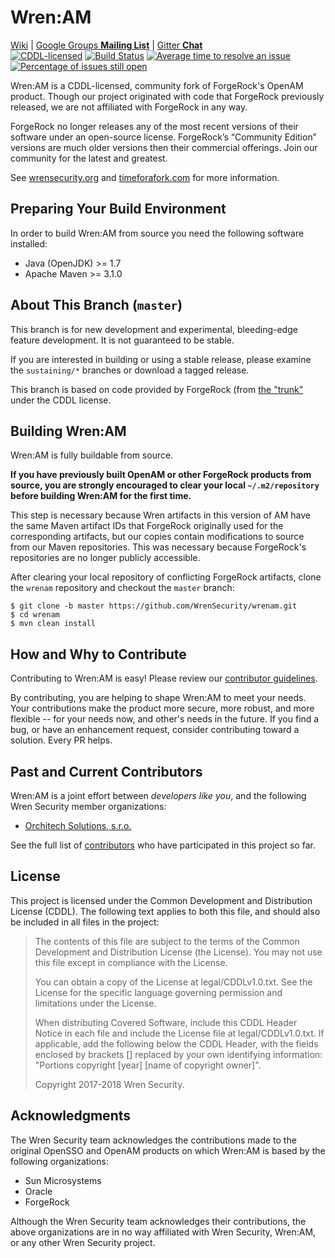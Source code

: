 # Wren:AM
[Wiki](https://github.com/WrenSecurity/wrenam/wiki) \|
[Google Groups **Mailing List**](https://groups.google.com/forum/#!forum/wren-security) \|
[Gitter **Chat**](https://gitter.im/WrenSecurity/Lobby)  
[![CDDL-licensed](https://img.shields.io/badge/license-CDDL-blue.svg)](license)
[![Build Status](https://semaphoreci.com/api/v1/wrensecurity/wrenam/branches/master/badge.svg)](https://semaphoreci.com/wrensecurity/wrenam)
[![Average time to resolve an issue](http://isitmaintained.com/badge/resolution/WrenSecurity/wrenam.svg)](http://isitmaintained.com/project/WrenSecurity/wrenam "Average time to resolve an issue")
[![Percentage of issues still open](http://isitmaintained.com/badge/open/WrenSecurity/wrenam.svg)](http://isitmaintained.com/project/WrenSecurity/wrenam "Percentage of issues still open")

Wren:AM is a CDDL-licensed, community fork of ForgeRock's OpenAM product. Though our project originated with code that ForgeRock previously released, we are not affiliated with ForgeRock in any way. 

ForgeRock no longer releases any of the most recent versions of their software under an open-source license. ForgeRock’s “Community Edition” versions are much older versions then their commercial offerings. Join our community for the latest and greatest. 

See [wrensecurity.org](https://wrensecurity.org/) and [timeforafork.com](http://www.timeforafork.com/) for more information.

## Preparing Your Build Environment
In order to build Wren:AM from source you need the following software installed:

* Java (OpenJDK) >= 1.7
* Apache Maven >= 3.1.0

## About This Branch (`master`)
This branch is for new development and experimental, bleeding-edge feature development. It is not guaranteed to be stable.

If you are interested in building or using a stable release, please examine the `sustaining/*` branches or download a tagged release.

This branch is based on code provided by ForgeRock (from [the "trunk"](https://stash.forgerock.org) under the CDDL license.

## Building Wren:AM
Wren:AM is fully buildable from source.

**If you have previously built OpenAM or other ForgeRock products from source, you are strongly encouraged to clear your local `~/.m2/repository` before building Wren:AM for the first time.**

This step is necessary because Wren artifacts in this version of AM have the same Maven artifact IDs that ForgeRock originally used for the corresponding artifacts, but our copies contain modifications to source from our Maven repositories. This was necessary because ForgeRock's repositories are no longer publicly accessible.

After clearing your local repository of conflicting ForgeRock artifacts, clone the `wrenam` repository and checkout the `master` branch:

```
$ git clone -b master https://github.com/WrenSecurity/wrenam.git
$ cd wrenam
$ mvn clean install
```

## How and Why to Contribute
Contributing to Wren:AM is easy! Please review our [contributor guidelines](https://github.com/WrenSecurity/wrensec-docs/wiki/Contributor-Guidelines).

By contributing, you are helping to shape Wren:AM to meet your needs. Your contributions make the product more secure, more robust, and more flexible -- for your needs now, and other's needs in the future. If you find a bug, or have an enhancement request, consider contributing toward a solution. Every PR helps.

## Past and Current Contributors
Wren:AM is a joint effort between _developers like you_, and the following Wren Security member organizations:
- [Orchitech Solutions, s.r.o.](https://orchi.tech/)

See the full list of [contributors](https://github.com/WrenSecurity/wrenam/graphs/contributors) who have participated in this project so far.

## License
This project is licensed under the Common Development and Distribution License (CDDL). The following text applies to both this file, and should also be included in all files in the project:

> The contents of this file are subject to the terms of the Common Development and  Distribution License (the License).
> You may not use this file except in compliance with the License.
>
> You can obtain a copy of the License at legal/CDDLv1.0.txt. See the License for the specific language governing
> permission and limitations under the License.
>
> When distributing Covered Software, include this CDDL Header Notice in each file and include the License file at
> legal/CDDLv1.0.txt. If applicable, add the following below the CDDL Header, with the fields enclosed by brackets []
> replaced by your own identifying information: "Portions copyright [year] [name of copyright owner]".
>
> Copyright 2017-2018 Wren Security.

## Acknowledgments
The Wren Security team acknowledges the contributions made to the original OpenSSO and OpenAM products on which Wren:AM is based by the following organizations:

* Sun Microsystems
* Oracle
* ForgeRock

Although the Wren Security team acknowledges their contributions, the above organizations are in no way affiliated with Wren Security, Wren:AM, or any other Wren Security project.
